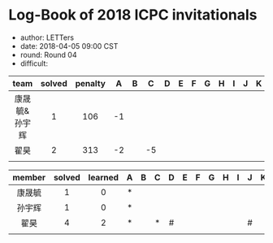 # Log-Book of 2018 ICPC invitationals
- author: LETTers
- date: 2018-04-05 09:00 CST
- round: Round 04
- difficult:


| team | solved | penalty | A | B | C | D | E | F | G | H | I | J | K | L | M |
| :-: | :-: | :-: | :-: | :-: | :-: | :-: | :-: | :-: | :-: | :-: | :-: | :-: | :-: | :-: | :-: |
| 康晟毓&孙宇辉 | 1 | 106 | -1 |  |  |  |  |  | |  |  |  |  |  |  |
| 翟昊 | 2 | 313 | -2 |  | -5 |  |  |  | |  |  |  |  |  |  |
| | | | | | | | | | | | | | | | |

| member | solved | learned | A | B | C | D | E | F | G | H | I | J | K | L | M |
| :-: | :-: | :-: | :-: | :-: | :-: | :-: | :-: | :-: | :-: | :-: | :-: | :-: | :-: | :-: | :-: |
| 康晟毓 | 1 | 0 | * |  |  |  |  |  | |  |  |  |  |  |  |
| 孙宇辉 | 1 | 0 | * |  |  |  |  |  | |  |  |  |  |  |  |
| 翟昊 | 4 | 2 | * |  | * | # |  |  | |  |  | # |  |  |  |
|  |  |  |  |  |  |  |  |  | |  |  |  |  |  |  |

